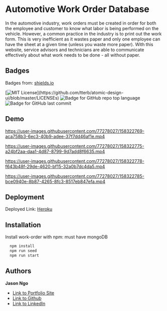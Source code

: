 
# Automotive Work Order Database

In the automotive industry, work orders must be created in order for both the employee
and customer to know what labor is being performed on the vehicle. However, a common practice
in the industry is to print out the work form. This is very inefficient as it wastes paper and
only one employee can have the sheet at a given time (unless you waste more paper). With this website,
service advisors and technicians are able to communicate effectively about what work needs to be
done - all without paper.


## Badges

Badges from: [shields.io](https://shields.io/)

[![MIT License](https://img.shields.io/apm/l/atomic-design-ui.svg?)](https://github.com/tterb/atomic-design-ui/blob/master/LICENSEs) ![Badge for GitHub repo top language](https://img.shields.io/github/languages/top/jsncorn/work-order?style=flat&logo=appveyor) ![Badge for GitHub last commit](https://img.shields.io/github/last-commit/jsncorn/work-order?style=flat&logo=appveyor)

## Demo

https://user-images.githubusercontent.com/77278027/158322769-aca758b3-6ec3-40b9-adee-37f7dd46af1e.mp4

https://user-images.githubusercontent.com/77278027/158322775-a24bf2aa-daa1-4d87-8799-9d7add8f6635.mp4

https://user-images.githubusercontent.com/77278027/158322778-f643b48f-29de-4620-bf15-32a0b7dc4da5.mp4

https://user-images.githubusercontent.com/77278027/158322785-bce0940e-8b87-4265-8fc3-8517eb847efa.mp4


## Deployment

Deployed Link: [Heroku](https://github.com/jsncorn/work-order/deployments/activity_log?environment=pacific-gorge-03864)

## Installation

Install work-order with npm: must have mongoDB

```bash
  npm install 
  npm run seed
  npm run start
```
    
## Authors

**Jason Ngo** 

- [Link to Portfolio Site](https://jsncorn.github.io/react-portfolio/)
- [Link to Github](https://github.com/jsncorn)
- [Link to LinkedIn](https://www.linkedin.com/in/jason-ngo-050b481b3/)
